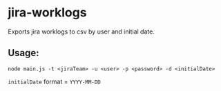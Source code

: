 jira-worklogs
=============

Exports jira worklogs to csv by user and initial date.

Usage:
-----------
`node main.js -t <jiraTeam> -u <user> -p <password> -d <initialDate>`

`initialDate` format = `YYYY-MM-DD`
